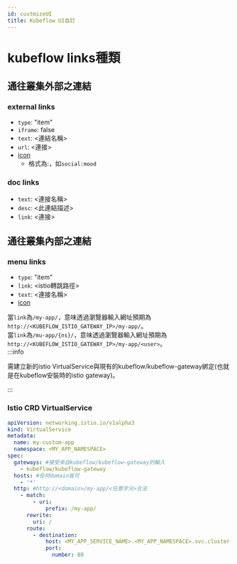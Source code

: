 ```yaml
---
id: custmizeUI
title: Kubeflow UI自訂
---
```


# kubeflow links種類
## 通往叢集外部之連結
### external links
* `type`: "item"
* `iframe`: false
* `text`: <連結名稱>
* `url`: <連接>
* [icon](https://github.com/PolymerElements/iron-icons)
    * 格式為<module>:<id>，如`social:mood`
### doc links
* `text`: <連接名稱>
* `desc`: <此連結描述>
* `link`: <連接>

## 通往叢集內部之連結
### menu links
* `type`: "item"
* `link`: <istio轉跳路徑>
* `text`: <連接名稱>
* [icon](https://github.com/PolymerElements/iron-icons)

當`link`為`/my-app/`，意味透過瀏覽器輸入網址預期為`http://<KUBEFLOW_ISTIO_GATEWAY_IP>/my-app/`。<br/>
當`link`為`/mu-app/{ns}/`，意味透過瀏覽器輸入網址預期為`http://<KUBEFLOW_ISTIO_GATEWAY_IP>/my-app/<user>`。<br/>
:::info

需建立新的istio VirtualService與現有的kubeflow/kubeflow-gateway綁定(也就是在kubeflow安裝時的istio gateway)。

:::
### Istio CRD VirtualService
```yaml
apiVersion: networking.istio.io/v1alpha3
kind: VirtualService
metadata:
  name: my-custom-app
  namespace: <MY_APP_NAMESPACE>
spec:
  gateways: #接受來自kubeflow/kubeflow-gateway的輸入
    - kubeflow/kubeflow-gateway
  hosts: #任何domain皆可
    - '*'
  http: #http://<domain>/my-app/<任意字元>合法
    - match:
        - uri:
            prefix: /my-app/
      rewrite:
        uri: /
      route:
        - destination:
            host: <MY_APP_SERVICE_NAME>.<MY_APP_NAMESPACE>.svc.cluster.local
            port:
              number: 80
```